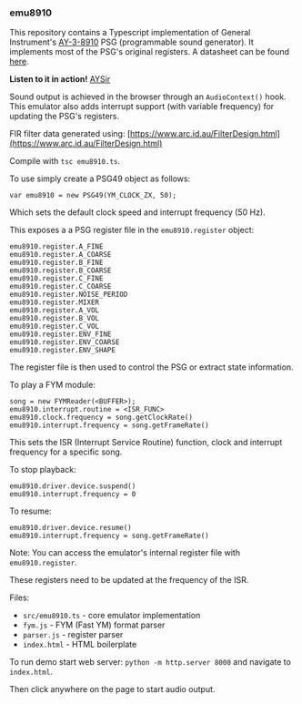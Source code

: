 ### emu8910

This repository contains a Typescript implementation of General Instrument's [AY-3-8910](https://en.wikipedia.org/wiki/General_Instrument_AY-3-8910) PSG (programmable sound generator).
It implements most of the PSG's original registers. A datasheet can be found [here](http://map.grauw.nl/resources/sound/generalinstrument_ay-3-8910.pdf).

**Listen to it in action!** [AYSir](https://drsnuggles.github.io/AYSir/?engine=lunar)

Sound output is achieved in the browser through an `AudioContext()` hook. <br>
This emulator also adds interrupt support (with variable frequency) for updating the PSG's registers.

FIR filter data generated using:
[https://www.arc.id.au/FilterDesign.html](https://www.arc.id.au/FilterDesign.html)

Compile with `tsc emu8910.ts`.

To use simply create a PSG49 object as follows:
```
var emu8910 = new PSG49(YM_CLOCK_ZX, 50);
```
Which sets the default clock speed and interrupt frequency (50 Hz). 

This exposes a a PSG register file in the `emu8910.register` object:
```
emu8910.register.A_FINE
emu8910.register.A_COARSE
emu8910.register.B_FINE
emu8910.register.B_COARSE
emu8910.register.C_FINE
emu8910.register.C_COARSE
emu8910.register.NOISE_PERIOD
emu8910.register.MIXER
emu8910.register.A_VOL
emu8910.register.B_VOL
emu8910.register.C_VOL
emu8910.register.ENV_FINE
emu8910.register.ENV_COARSE
emu8910.register.ENV_SHAPE
```

The register file is then used to control the PSG or extract state information.

To play a FYM module:
```
song = new FYMReader(<BUFFER>);
emu8910.interrupt.routine = <ISR_FUNC>
emu8910.clock.frequency = song.getClockRate()
emu8910.interrupt.frequency = song.getFrameRate()
```

This sets the ISR (Interrupt Service Routine) function, clock and interrupt frequency for a specific song.

To stop playback:
```
emu8910.driver.device.suspend()
emu8910.interrupt.frequency = 0
```
To resume:
```
emu8910.driver.device.resume()
emu8910.interrupt.frequency = song.getFrameRate()
```

Note: You can access the emulator's internal register file with `emu8910.register`.

These registers need to be updated at the frequency of the ISR.

Files:

* `src/emu8910.ts` - core emulator implementation
* `fym.js` - FYM (Fast YM) format parser
* `parser.js` - register parser
* `index.html` - HTML boilerplate

To run demo start web server: `python -m http.server 8000` and navigate to `index.html`.

Then click anywhere on the page to start audio output.

